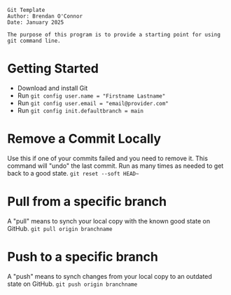```
Git Template
Author: Brendan O'Connor 
Date: January 2025

The purpose of this program is to provide a starting point for using git command line.
``` 

# Getting Started
- Download and install Git 
- Run `git config user.name = "Firstname Lastname"`
- Run `git config user.email = "email@provider.com"`
- Run `git config init.defaultbranch = main`

# Remove a Commit Locally
Use this if one of your commits failed and you need to remove it. This command will "undo" the last commit. Run as many times as needed to get back to a good state. 
`git reset --soft HEAD~`

# Pull from a specific branch
A "pull" means to synch your local copy with the known good state on GitHub. 
`git pull origin branchname`

# Push to a specific branch
A "push" means to synch changes from your local copy to an outdated state on GitHub.
`git push origin branchname`
